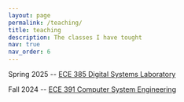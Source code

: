 ```yaml
---
layout: page
permalink: /teaching/
title: teaching
description: The classes I have tought
nav: true
nav_order: 6
---
```

Spring 2025 -- [ECE 385 Digital Systems Laboratory](https://ece.illinois.edu/academics/courses/ece385)

Fall 2024 -- [ECE 391 Computer System Engineering](https://courses.grainger.illinois.edu/ece391/fa2024/)
